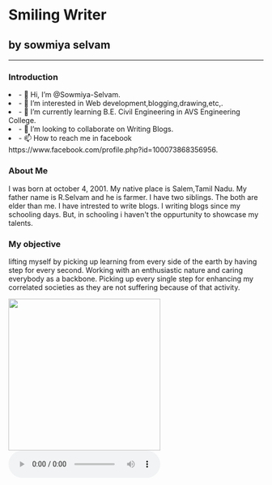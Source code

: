 <!DOCTTYPE html>
<html>
   <head>
      <h1>Smiling Writer</h1>
     <h2>by sowmiya selvam</h2>
     <hr>
   </head>
   <body>
     <!--text tags--!>
     <h3>Introduction</h3>
         <u1>
            <li> - 👋 Hi, I’m @Sowmiya-Selvam.</li>
            <li> - 👀 I’m interested in Web development,blogging,drawing,etc,.</li> 
            <li>- 🌱 I’m currently learning B.E. Civil Engineering in AVS Engineering College.</li>
            <li>- 💞️ I’m looking to collaborate on Writing Blogs.</li>
            <li>- 📫 How to reach me in facebook https://www.facebook.com/profile.php?id=100073868356956.</li>
         </u1>
     <h3>About Me</h3>
          <p>I was born at october 4, 2001. My native place is Salem,Tamil Nadu. My father name is R.Selvam and he is farmer. I have two siblings. The both are elder than me. I have intrested to write blogs. I writing blogs since my schooling days. But, in schooling i haven't the oppurtunity to showcase my talents.</p>
     <h3>My objective</h3>
          <p>lifting myself by picking up learning from every side of the earth by having step for every second. Working with an enthusiastic nature and caring everybody as a backbone. Picking up every single step for enhancing my correlated societies as they are not suffering because of that activity.</p>
  </body>
<!--image--!>
<img src="https://images.unsplash.com/photo-1496692052106-d37cb66ab80c?ixlib=rb-1.2.1&ixid=MnwxMjA3fDB8MHxwaG90by1wYWdlfHx8fGVufDB8fHx8&auto=format&fit=crop&w=387&q=80" width=300px;>
<!--audio--!>
<audio controls>
  <source src="https://pixabay.com/music/beats-teasertittle-music-kamalesh-siddu-14012/" type="audio/mpeg">
Your browser does not support the audio element.
</audio>


<!---
Sowmiya-Selvam/Sowmiya-Selvam is a ✨ special ✨ repository because its `README.md` (this file) appears on your GitHub profile.
You can click the Preview link to take a look at your changes.
--->
<html>
  
          
